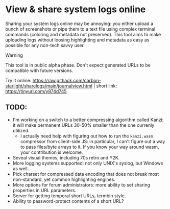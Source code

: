 # View &amp; share system logs online

Sharing your system logs online may be annoying: you either upload a bunch of screenshots or pipe them to a text file using complex terminal commands (coloring and metadata not preserved). This tool aims to make uploading logs without loosing highlighting and metadata as easy as possible for any non-tech savvy user.

> [!WARNING]
> This tool is in public alpha phase. Don't expect generated URLs to be compatible with future versions.

Try it online: https://raw.githack.com/carbon-starlight/sharelogs/main/journalview.html | short link: https://tinyurl.com/y874d745


## TODO: 
* I'm working on a switch to a better compressing algorithm called Kanzi: it will make permanent URLs 30-50% smaller than the one currenly utilized.
  - I actually need help with figuring out how to run the `kanzi.wasm` compressor from client-side JS: in particular, I can't figure out a way to pass files/byte arrays to it. If you know your way around wasm, your contribution is welcome.
* Seveal visual themes, including 70s retro and Y2K.
* More logging systems supported: not only UNIX's syslog, but Windows as well.
* Pick charset for compressed data encoding that does not break most non-standard, yet common highlighting engines.
* More options for forum administrators: more ability to set sharing properties in URL parameters.
* Server for getting temporal short URLs, termbin style.
* Ability to password-protect contents of a short URL?
